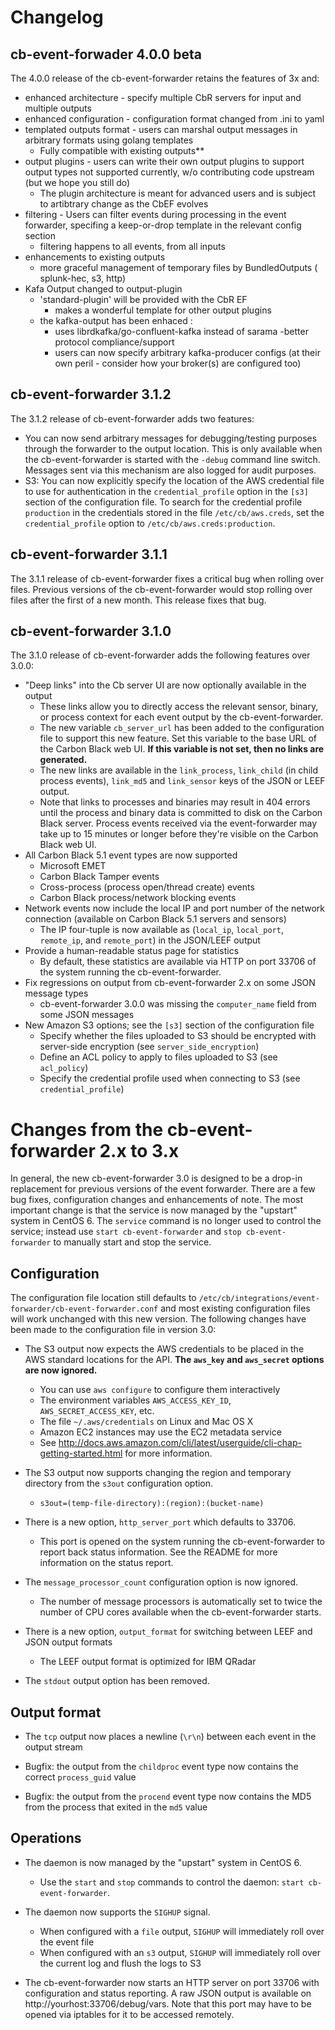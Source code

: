 # Changelog

## cb-event-forwader 4.0.0 beta

The 4.0.0 release of the cb-event-forwarder retains the features of 3x and: 
- enhanced architecture - specify multiple CbR servers for input and multiple outputs 
- enhanced configuration - configuration format changed from .ini to yaml 
- templated outputs format - users can marshal output messages in arbitrary formats using golang templates
    - Fully compatible with existing outputs**
- output plugins - users can write their own output plugins to support output types not supported currently, w/o contributing code upstream (but we hope you still do) 
    - The plugin architecture is meant for advanced users and is subject to artibtrary change as the CbEF evolves
- filtering - Users can filter events during processing in the event forwarder, specifing a keep-or-drop template in the relevant config section
    - filtering happens to all events, from all inputs
- enhancements to existing outputs
    - more graceful management of temporary files by BundledOutputs ( splunk-hec, s3, http)
- Kafa Output changed to output-plugin
    - 'standard-plugin' will be provided with the CbR EF
        - makes a wonderful template for other output plugins 
    - the kafka-output has been enhaced :
        - uses librdkafka/go-confluent-kafka instead of sarama
            -better protocol compliance/support
        - users can now specify arbitrary kafka-producer configs (at their own peril - consider how your broker(s) are configured too) 



## cb-event-forwarder 3.1.2

The 3.1.2 release of cb-event-forwarder adds two features:
 
* You can now send arbitrary messages for debugging/testing purposes through the forwarder to the output location.
  This is only available when the cb-event-forwarder is started with the `-debug` command line switch. Messages
  sent via this mechanism are also logged for audit purposes.
* S3: You can now explicitly specify the location of the AWS credential file to use for authentication in the
  `credential_profile` option in the `[s3]` section of the configuration file. To search for the credential profile
  `production` in the credentials stored in the file `/etc/cb/aws.creds`, set the `credential_profile` option to
  `/etc/cb/aws.creds:production`.

## cb-event-forwarder 3.1.1

The 3.1.1 release of cb-event-forwarder fixes a critical bug when rolling over files. Previous versions of the
cb-event-forwarder would stop rolling over files after the first of a new month. This release fixes that bug.

## cb-event-forwarder 3.1.0

The 3.1.0 release of cb-event-forwarder adds the following features over 3.0.0:

* "Deep links" into the Cb server UI are now optionally available in the output
  * These links allow you to directly access the relevant sensor, binary, or process context for each event output
    by the cb-event-forwarder.
  * The new variable `cb_server_url` has been added to the configuration file to support this new feature. Set this
    variable to the base URL of the Carbon Black web UI. **If this variable is not set, then no links are generated.**
  * The new links are available in the `link_process`, `link_child` (in child process events), `link_md5` and 
    `link_sensor` keys of the JSON or LEEF output.
  * Note that links to processes and binaries may result in 404 errors until the process and binary data is committed
    to disk on the Carbon Black server. Process events received via the event-forwarder may take up to 15 minutes or 
    longer before they're visible on the Carbon Black web UI.
* All Carbon Black 5.1 event types are now supported
  * Microsoft EMET
  * Carbon Black Tamper events
  * Cross-process (process open/thread create) events
  * Carbon Black process/network blocking events
* Network events now include the local IP and port number of the network connection (available on Carbon Black 5.1 
  servers and sensors)
  * The IP four-tuple is now available as (`local_ip`, `local_port`, `remote_ip`, and `remote_port`) in the JSON/LEEF
    output
* Provide a human-readable status page for statistics
  * By default, these statistics are available via HTTP on port 33706 of the system running the cb-event-forwarder.
* Fix regressions on output from cb-event-forwarder 2.x on some JSON message types
  * cb-event-forwarder 3.0.0 was missing the `computer_name` field from some JSON messages
* New Amazon S3 options; see the `[s3]` section of the configuration file
  * Specify whether the files uploaded to S3 should be encrypted with server-side encryption (see `server_side_encryption`)
  * Define an ACL policy to apply to files uploaded to S3 (see `acl_policy`)
  * Specify the credential profile used when connecting to S3 (see `credential_profile`)

# Changes from the cb-event-forwarder 2.x to 3.x

In general, the new cb-event-forwarder 3.0 is designed to be a drop-in replacement for previous versions of the
event forwarder. There are a few bug fixes, configuration changes and enhancements of note. The most important change
is that the service is now managed by the "upstart" system in CentOS 6. The `service` command is no longer used to
control the service; instead use `start cb-event-forwarder` and `stop cb-event-forwarder` to manually start and stop
the service.

## Configuration

The configuration file location still defaults to `/etc/cb/integrations/event-forwarder/cb-event-forwarder.conf` and
most existing configuration files will work unchanged with this new version. 
The following changes have been made to the configuration file in version 3.0:

* The S3 output now expects the AWS credentials to be placed in the AWS standard locations for the API. **The 
  `aws_key` and `aws_secret` options are now ignored.**
  * You can use `aws configure` to configure them interactively
  * The environment variables `AWS_ACCESS_KEY_ID`, `AWS_SECRET_ACCESS_KEY`, etc.
  * The file `~/.aws/credentials` on Linux and Mac OS X
  * Amazon EC2 instances may use the EC2 metadata service
  * See http://docs.aws.amazon.com/cli/latest/userguide/cli-chap-getting-started.html for more information.
  
* The S3 output now supports changing the region and temporary directory from the `s3out` configuration option.
  * `s3out=(temp-file-directory):(region):(bucket-name)`

* There is a new option, `http_server_port` which defaults to 33706.
  * This port is opened on the system running the cb-event-forwarder to report back status information. See the README
    for more information on the status report.

* The `message_processor_count` configuration option is now ignored.
  * The number of message processors is automatically set to twice the number of CPU cores available when the 
    cb-event-forwarder starts.

* There is a new option, `output_format` for switching between LEEF and JSON output formats
  * The LEEF output format is optimized for IBM QRadar
  
* The `stdout` output option has been removed.

## Output format

* The `tcp` output now places a newline (`\r\n`) between each event in the output stream

* Bugfix: the output from the `childproc` event type now contains the correct `process_guid` value

* Bugfix: the output from the `procend` event type now contains the MD5 from the process that exited in the `md5` value

## Operations

* The daemon is now managed by the "upstart" system in CentOS 6.
  * Use the `start` and `stop` commands to control the daemon: `start cb-event-forwarder`.

* The daemon now supports the `SIGHUP` signal.
  * When configured with a `file` output, `SIGHUP` will immediately roll over the event file
  * When configured with an `s3` output, `SIGHUP` will immediately roll over the current log and flush the logs to S3

* The cb-event-forwarder now starts an HTTP server on port 33706 with configuration and status reporting. A raw JSON
  output is available on http://yourhost:33706/debug/vars. Note that this port may have to be opened via iptables
  for it to be accessed remotely.
